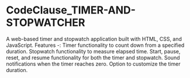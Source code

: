 # CodeClause_TIMER-AND-STOPWATCHER
A web-based timer and stopwatch application built with HTML, CSS, and JavaScript.
Features -:
Timer functionality to count down from a specified duration.
Stopwatch functionality to measure elapsed time.
Start, pause, reset, and resume functionality for both the timer and stopwatch.
Sound notifications when the timer reaches zero.
Option to customize the timer duration.
